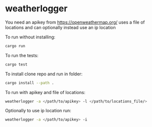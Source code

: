 # weatherlogger

You need an apikey from https://openweathermap.org/
uses a file of locations and can optionally instead use an ip location

To run without installing:

```sh
cargo run 
```

To run the tests:

```sh
cargo test
```

To install clone repo and run in folder:

```sh
cargo install --path .
```

To run with apikey and file of locations:

```sh
weatherlogger -a </path/to/apikey> -l </path/to/locations_file/>
```

Optionally to use ip location run:

```sh
weatherlogger -a </path/to/apikey> -i
```
